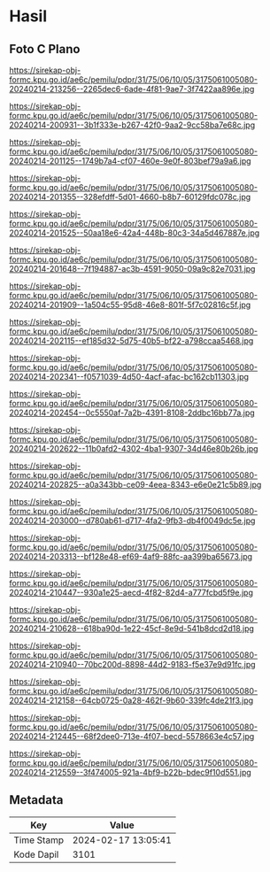 # Hasil

## Foto C Plano

https://sirekap-obj-formc.kpu.go.id/ae6c/pemilu/pdpr/31/75/06/10/05/3175061005080-20240214-213256--2265dec6-6ade-4f81-9ae7-3f7422aa896e.jpg

https://sirekap-obj-formc.kpu.go.id/ae6c/pemilu/pdpr/31/75/06/10/05/3175061005080-20240214-200931--3b1f333e-b267-42f0-9aa2-9cc58ba7e68c.jpg

https://sirekap-obj-formc.kpu.go.id/ae6c/pemilu/pdpr/31/75/06/10/05/3175061005080-20240214-201125--1749b7a4-cf07-460e-9e0f-803bef79a9a6.jpg

https://sirekap-obj-formc.kpu.go.id/ae6c/pemilu/pdpr/31/75/06/10/05/3175061005080-20240214-201355--328efdff-5d01-4660-b8b7-60129fdc078c.jpg

https://sirekap-obj-formc.kpu.go.id/ae6c/pemilu/pdpr/31/75/06/10/05/3175061005080-20240214-201525--50aa18e6-42a4-448b-80c3-34a5d467887e.jpg

https://sirekap-obj-formc.kpu.go.id/ae6c/pemilu/pdpr/31/75/06/10/05/3175061005080-20240214-201648--7f194887-ac3b-4591-9050-09a9c82e7031.jpg

https://sirekap-obj-formc.kpu.go.id/ae6c/pemilu/pdpr/31/75/06/10/05/3175061005080-20240214-201909--1a504c55-95d8-46e8-801f-5f7c02816c5f.jpg

https://sirekap-obj-formc.kpu.go.id/ae6c/pemilu/pdpr/31/75/06/10/05/3175061005080-20240214-202115--ef185d32-5d75-40b5-bf22-a798ccaa5468.jpg

https://sirekap-obj-formc.kpu.go.id/ae6c/pemilu/pdpr/31/75/06/10/05/3175061005080-20240214-202341--f0571039-4d50-4acf-afac-bc162cb11303.jpg

https://sirekap-obj-formc.kpu.go.id/ae6c/pemilu/pdpr/31/75/06/10/05/3175061005080-20240214-202454--0c5550af-7a2b-4391-8108-2ddbc16bb77a.jpg

https://sirekap-obj-formc.kpu.go.id/ae6c/pemilu/pdpr/31/75/06/10/05/3175061005080-20240214-202622--11b0afd2-4302-4ba1-9307-34d46e80b26b.jpg

https://sirekap-obj-formc.kpu.go.id/ae6c/pemilu/pdpr/31/75/06/10/05/3175061005080-20240214-202825--a0a343bb-ce09-4eea-8343-e6e0e21c5b89.jpg

https://sirekap-obj-formc.kpu.go.id/ae6c/pemilu/pdpr/31/75/06/10/05/3175061005080-20240214-203000--d780ab61-d717-4fa2-9fb3-db4f0049dc5e.jpg

https://sirekap-obj-formc.kpu.go.id/ae6c/pemilu/pdpr/31/75/06/10/05/3175061005080-20240214-203313--bf128e48-ef69-4af9-88fc-aa399ba65673.jpg

https://sirekap-obj-formc.kpu.go.id/ae6c/pemilu/pdpr/31/75/06/10/05/3175061005080-20240214-210447--930a1e25-aecd-4f82-82d4-a777fcbd5f9e.jpg

https://sirekap-obj-formc.kpu.go.id/ae6c/pemilu/pdpr/31/75/06/10/05/3175061005080-20240214-210628--618ba90d-1e22-45cf-8e9d-541b8dcd2d18.jpg

https://sirekap-obj-formc.kpu.go.id/ae6c/pemilu/pdpr/31/75/06/10/05/3175061005080-20240214-210940--70bc200d-8898-44d2-9183-f5e37e9d91fc.jpg

https://sirekap-obj-formc.kpu.go.id/ae6c/pemilu/pdpr/31/75/06/10/05/3175061005080-20240214-212158--64cb0725-0a28-462f-9b60-339fc4de21f3.jpg

https://sirekap-obj-formc.kpu.go.id/ae6c/pemilu/pdpr/31/75/06/10/05/3175061005080-20240214-212445--68f2dee0-713e-4f07-becd-5578663e4c57.jpg

https://sirekap-obj-formc.kpu.go.id/ae6c/pemilu/pdpr/31/75/06/10/05/3175061005080-20240214-212559--3f474005-921a-4bf9-b22b-bdec9f10d551.jpg


## Metadata

| Key        | Value               |
| ---------- | ------------------- |
| Time Stamp | 2024-02-17 13:05:41 |
| Kode Dapil | 3101                |



